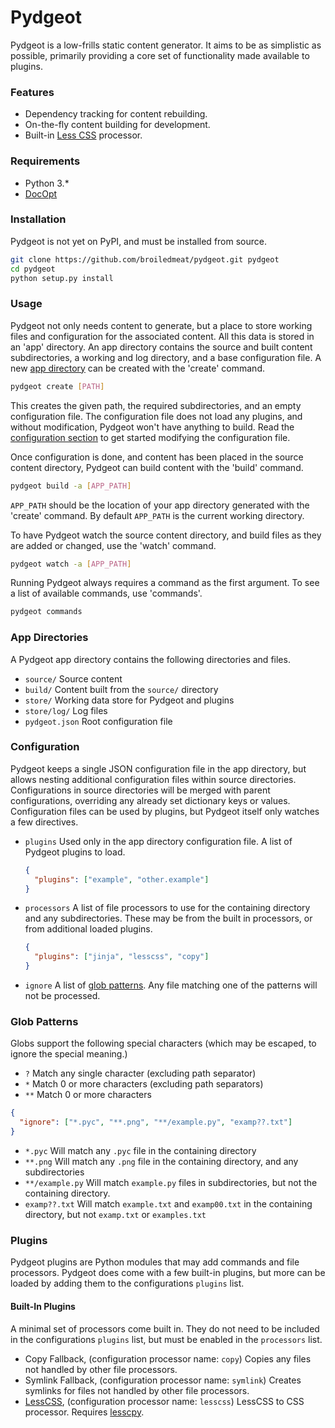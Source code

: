 # Pydgeot
Pydgeot is a low-frills static content generator. It aims to be as simplistic as possible, primarily providing a core
set of functionality made available to plugins.

### Features
- Dependency tracking for content rebuilding.
- On-the-fly content building for development.
- Built-in [Less CSS](http://lesscss.org) processor.

### Requirements
- Python 3.*
- [DocOpt](https://github.com/docopt/docopt)

### Installation
Pydgeot is not yet on PyPI, and must be installed from source.
```bash
git clone https://github.com/broiledmeat/pydgeot.git pydgeot
cd pydgeot
python setup.py install
```

### Usage
Pydgeot not only needs content to generate, but a place to store working files and configuration for the associated
content. All this data is stored in an 'app' directory. An app directory contains the source and built content
subdirectories, a working and log directory, and a base configuration file. A new [app directory](#_app_directories) can
be created with the 'create' command.

```bash
pydgeot create [PATH]
```

This creates the given path, the required subdirectories, and an empty configuration file. The configuration file does
not load any plugins, and without modification, Pydgeot won't have anything to build. Read the
[configuration section](#_configuration) to get started modifying the configuration file.

Once configuration is done, and content has been placed in the source content directory, Pydgeot can build content with
the 'build' command.
```bash
pydgeot build -a [APP_PATH]
```
`APP_PATH` should be the location of your app directory generated with the 'create' command. By default `APP_PATH` is
the current working directory.

To have Pydgeot watch the source content directory, and build files as they are added or changed, use the 'watch'
command.
```bash
pydgeot watch -a [APP_PATH]
```

Running Pydgeot always requires a command as the first argument. To see a list of available commands, use 'commands'.
```bash
pydgeot commands
```

### App Directories<a id="_app_directories"></a>
A Pydgeot app directory contains the following directories and files.

- `source/` Source content
- `build/` Content built from the `source/` directory
- `store/` Working data store for Pydgeot and plugins
- `store/log/` Log files
- `pydgeot.json` Root configuration file

### Configuration<a id="_configuration"></a>
Pydgeot keeps a single JSON configuration file in the app directory, but allows nesting additional configuration files
within source directories. Configurations in source directories will be merged with parent configurations, overriding
any already set dictionary keys or values. Configuration files can be used by plugins, but Pydgeot itself only watches a
few directives.

- `plugins`
  Used only in the app directory configuration file. A list of Pydgeot plugins to load.

  ```json
  {
    "plugins": ["example", "other.example"]
  }
  ```

- `processors`
  A list of file processors to use for the containing directory and any subdirectories. These may be from the built in
  processors, or from additional loaded plugins.

  ```json
  {
    "plugins": ["jinja", "lesscss", "copy"]
  }
  ```

- `ignore`
  A list of [glob patterns](#_glob_patterns). Any file matching one of the patterns will not be processed.


### Glob Patterns<a id="_glob_patterns"></a>
Globs support the following special characters (which may be escaped, to ignore the special meaning.)

  - `?`  Match any single character (excluding path separator)
  - `*`  Match 0 or more characters (excluding path separators)
  - `**` Match 0 or more characters

  ```json
  {
    "ignore": ["*.pyc", "**.png", "**/example.py", "examp??.txt"]
  }
  ```

  - `*.pyc` Will match any `.pyc` file in the containing directory
  - `**.png` Will match any `.png` file in the containing directory, and any subdirectories
  - `**/example.py` Will match `example.py` files in subdirectories, but not the containing directory.
  - `examp??.txt` Will match `example.txt` and `examp00.txt` in the containing directory, but not `examp.txt` or
                  `examples.txt`


### Plugins
Pydgeot plugins are Python modules that may add commands and file processors. Pydgeot does come with a few built-in
plugins, but more can be loaded by adding them to the configurations `plugins` list.

#### Built-In Plugins
A minimal set of processors come built in. They do not need to be included in the configurations `plugins` list, but
must be enabled in the `processors` list.

- Copy Fallback, (configuration processor name: `copy`)
  Copies any files not handled by other file processors.
- Symlink Fallback, (configuration processor name: `symlink`)
  Creates symlinks for files not handled by other file processors.
- [LessCSS](http://lesscss.org), (configuration processor name: `lesscss`)
  LessCSS to CSS processor. Requires [lesscpy](https://pypi.python.org/pypi/lesscpy).
